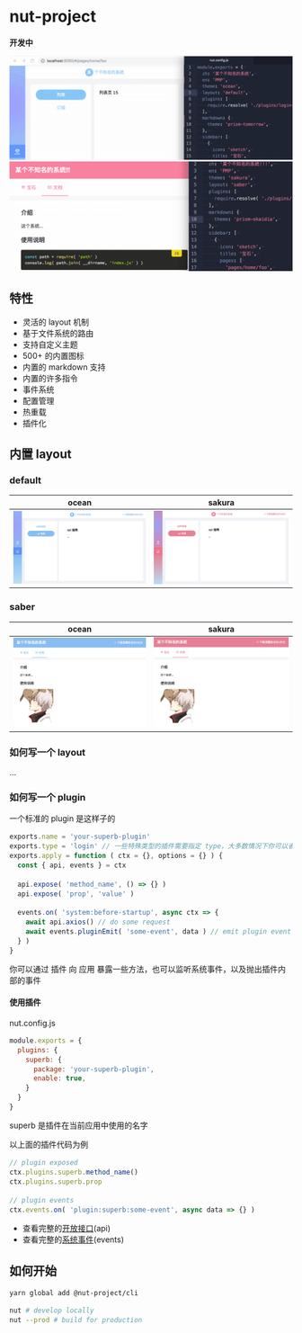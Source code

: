 # nut-project

**开发中**

<img src="./media/hmr.gif" alt="hmr.gif" width="600px">
<img src="./media/markdown-theme-hmr.gif" alt="markdown-theme-hmr.gif" width="600px">

## 特性

- 灵活的 layout 机制
- 基于文件系统的路由
- 支持自定义主题
- 500+ 的内置图标
- 内置的 markdown 支持
- 内置的许多指令
- 事件系统
- 配置管理
- 热重载
- 插件化

## 内置 layout

### default

| ocean | sakura |
| :---: | :---: |
| ![ocean](./media/default-ocean.jpg) | ![sakura](./media/default-sakura.jpg) |

### saber

| ocean | sakura |
| :---: | :---: |
| ![ocean](./media/saber-ocean.jpg) | ![sakura](./media/saber-sakura.jpg) |

### 如何写一个 layout

...

### 如何写一个 plugin

一个标准的 plugin 是这样子的

```js
exports.name = 'your-superb-plugin'
exports.type = 'login' // 一些特殊类型的插件需要指定 type，大多数情况下你可以省略它
exports.apply = function ( ctx = {}, options = {} ) {
  const { api, events } = ctx

  api.expose( 'method_name', () => {} )
  api.expose( 'prop', 'value' )

  events.on( 'system:before-startup', async ctx => {
    await api.axios() // do some request
    await events.pluginEmit( 'some-event', data ) // emit plugin event out
  } )
}
```

你可以通过 插件 向 应用 暴露一些方法，也可以监听系统事件，以及抛出插件内部的事件

#### 使用插件

nut.config.js

```js
module.exports = {
  plugins: {
    superb: {
      package: 'your-superb-plugin',
      enable: true,
    }
  }
}
```

superb 是插件在当前应用中使用的名字

以上面的插件代码为例

```js
// plugin exposed
ctx.plugins.superb.method_name()
ctx.plugins.superb.prop

// plugin events
ctx.events.on( 'plugin:superb:some-event', async data => {} )
```

- 查看完整的[开放接口](./docs/api.md)(api)
- 查看完整的[系统事件](./docs/events.md)(events)


## 如何开始

```bash
yarn global add @nut-project/cli
```

```bash
nut # develop locally
nut --prod # build for production
```
